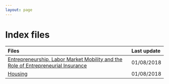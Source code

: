 ```yaml
---
layout: page
---
```


# Index files

| Files       |  Last update |
|:-------------|:------------------|
| [Entrepreneurship, Labor Market Mobility and the Role of Entrepreneurial Insurance](./ELMM/)           | 01/08/2018 |
| [Housing](./HOUSING_notes/) | 01/08/2018 |


